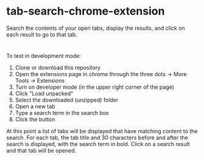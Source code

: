 # tab-search-chrome-extension
Search the contents of your open tabs, display the results, and click on each result to go to that tab.

#
To test in development mode:

1. Clone or download this repository
1. Open the extensions page in chrome through the three dots -> More Tools -> Extensions
1. Turn on developer mode (in the upper right corner of the page)
1. Click "Load unpacked"
1. Select the downloaded (unzipped) folder
1. Open a new tab
1. Type a search term in the search box
1. Click the button

At this point a list of tabs will be displayed that have matching content to the search. For each tab, the tab title and 30 characters before and after the search is displayed, with the search term in bold. Click on a search result and that tab will be opened.
